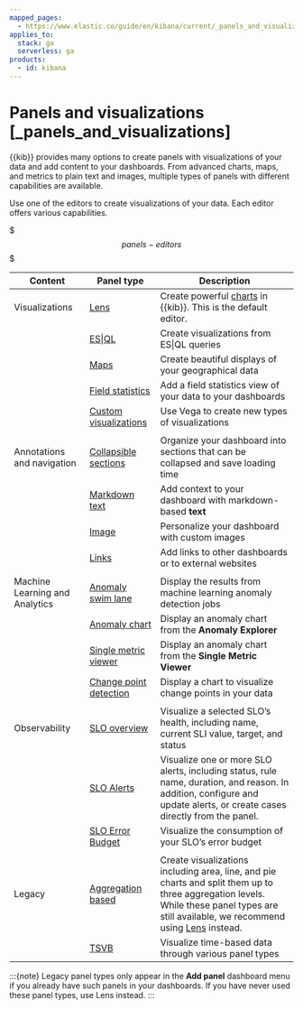 ```yaml
---
mapped_pages:
  - https://www.elastic.co/guide/en/kibana/current/_panels_and_visualizations.html
applies_to:
  stack: ga
  serverless: ga
products:
  - id: kibana
---
```


# Panels and visualizations [_panels_and_visualizations]

{{kib}} provides many options to create panels with visualizations of your data and add content to your dashboards. From advanced charts, maps, and metrics to plain text and images, multiple types of panels with different capabilities are available.

Use one of the editors to create visualizations of your data. Each editor offers various capabilities.

$$$panels-editors$$$

| **Content** | **Panel type** | **Description** |
| --- | --- | --- |
| Visualizations | [Lens](visualize/lens.md) | Create powerful [charts](visualize/supported-chart-types.md) in {{kib}}. This is the default editor. |
|  | [ES&#124;QL](/explore-analyze/query-filter/languages/esql-kibana.md) | Create visualizations from ES&#124;QL queries |
|  | [Maps](visualize/maps.md) | Create beautiful displays of your geographical data |
|  | [Field statistics](visualize/field-statistics.md) | Add a field statistics view of your data to your dashboards |
|  | [Custom visualizations](visualize/custom-visualizations-with-vega.md) | Use Vega to create new types of visualizations |
|  | | |
| Annotations and navigation | [Collapsible sections](dashboards/arrange-panels.md#collapsible-sections) | Organize your dashboard into sections that can be collapsed and save loading time |
|  | [Markdown text](visualize/text-panels.md) | Add context to your dashboard with markdown-based **text** |
|  | [Image](visualize/image-panels.md) | Personalize your dashboard with custom images |
|  | [Links](visualize/link-panels.md) | Add links to other dashboards or to external websites |
|  | | |
| Machine Learning and Analytics | [Anomaly swim lane](machine-learning/machine-learning-in-kibana/xpack-ml-anomalies.md) | Display the results from machine learning anomaly detection jobs |
|  | [Anomaly chart](machine-learning/machine-learning-in-kibana/xpack-ml-anomalies.md) | Display an anomaly chart from the **Anomaly Explorer** |
|  | [Single metric viewer](machine-learning/machine-learning-in-kibana/xpack-ml-anomalies.md) | Display an anomaly chart from the **Single Metric Viewer** |
|  | [Change point detection](machine-learning/machine-learning-in-kibana/xpack-ml-aiops.md#change-point-detection) | Display a chart to visualize change points in your data |
|  | | |
| Observability | [SLO overview](/solutions/observability/incident-management/service-level-objectives-slos.md) | Visualize a selected SLO’s health, including name, current SLI value, target, and status |
|  | [SLO Alerts](/solutions/observability/incident-management/service-level-objectives-slos.md) | Visualize one or more SLO alerts, including status, rule name, duration, and reason. In addition, configure and update alerts, or create cases directly from the panel. |
|  | [SLO Error Budget](/solutions/observability/incident-management/service-level-objectives-slos.md) | Visualize the consumption of your SLO’s error budget |
|  | | |
| Legacy | [Aggregation based](visualize/legacy-editors/aggregation-based.md) | Create visualizations including area, line, and pie charts and split them up to three aggregation levels. While these panel types are still available, we recommend using [Lens](visualize/lens.md) instead. |
|  | [TSVB](visualize/legacy-editors/tsvb.md) | Visualize time-based data through various panel types |

:::{note}
Legacy panel types only appear in the **Add panel** dashboard menu if you already have such panels in your dashboards. If you have never used these panel types, use Lens instead.
:::
